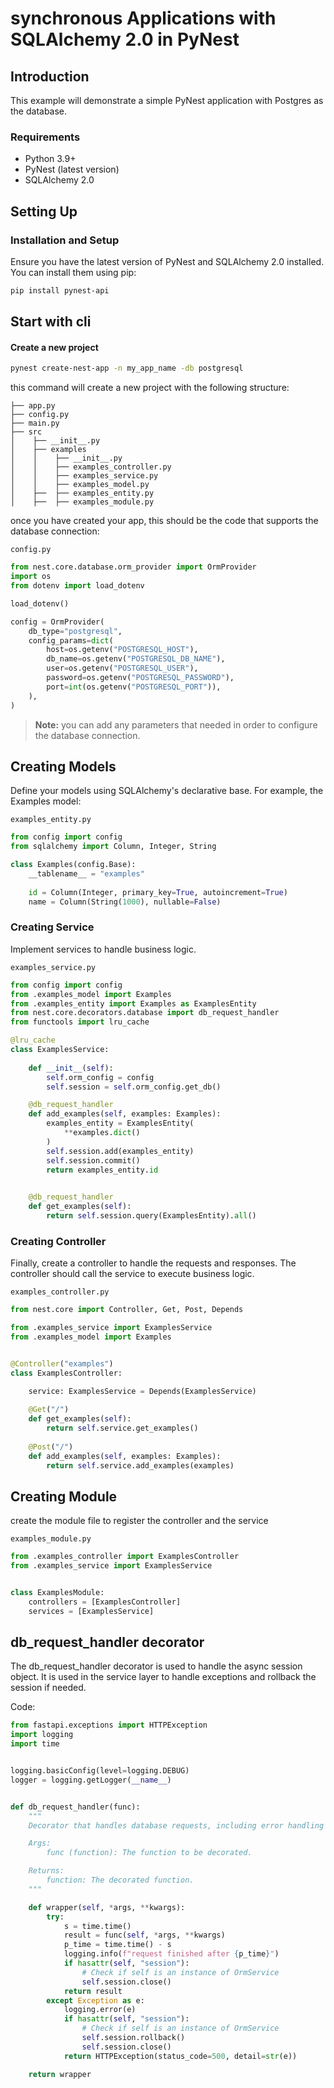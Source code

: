 # synchronous Applications with SQLAlchemy 2.0 in PyNest

## Introduction

This example will demonstrate a simple PyNest application with Postgres as the database.

### Requirements

- Python 3.9+
- PyNest (latest version)
- SQLAlchemy 2.0

## Setting Up

### Installation and Setup

Ensure you have the latest version of PyNest and SQLAlchemy 2.0 installed. You can install them using pip:

```bash
pip install pynest-api
```

## Start with cli

#### Create a new project

```bash
pynest create-nest-app -n my_app_name -db postgresql
```

this command will create a new project with the following structure:

```text
├── app.py
├── config.py
├── main.py
├── src
│    ├── __init__.py
│    ├── examples
│    │    ├── __init__.py
│    │    ├── examples_controller.py
│    │    ├── examples_service.py
│    │    ├── examples_model.py
│    ├──  ├── examples_entity.py
│    ├──  ├── examples_module.py
```

once you have created your app, this should be the code that supports the database connection:

`config.py`

```python
from nest.core.database.orm_provider import OrmProvider
import os
from dotenv import load_dotenv

load_dotenv()

config = OrmProvider(
    db_type="postgresql",
    config_params=dict(
        host=os.getenv("POSTGRESQL_HOST"),
        db_name=os.getenv("POSTGRESQL_DB_NAME"),
        user=os.getenv("POSTGRESQL_USER"),
        password=os.getenv("POSTGRESQL_PASSWORD"),
        port=int(os.getenv("POSTGRESQL_PORT")),
    ),
)
```

> **Note:** you can add any parameters that needed in order to configure the database connection.

## Creating Models
Define your models using SQLAlchemy's declarative base. For example, the Examples model:

`examples_entity.py`

```python
from config import config
from sqlalchemy import Column, Integer, String

class Examples(config.Base):
    __tablename__ = "examples"
    
    id = Column(Integer, primary_key=True, autoincrement=True)
    name = Column(String(1000), nullable=False)
```

### Creating Service
Implement services to handle business logic.

`examples_service.py`

```python
from config import config
from .examples_model import Examples
from .examples_entity import Examples as ExamplesEntity
from nest.core.decorators.database import db_request_handler
from functools import lru_cache

@lru_cache
class ExamplesService:
    
    def __init__(self):
        self.orm_config = config
        self.session = self.orm_config.get_db()

    @db_request_handler
    def add_examples(self, examples: Examples):
        examples_entity = ExamplesEntity(
            **examples.dict()
        )
        self.session.add(examples_entity)
        self.session.commit()
        return examples_entity.id
        

    @db_request_handler
    def get_examples(self):
        return self.session.query(ExamplesEntity).all()
```

### Creating Controller
Finally, create a controller to handle the requests and responses. The controller should call the service to execute business logic.

`examples_controller.py`

```python
from nest.core import Controller, Get, Post, Depends

from .examples_service import ExamplesService
from .examples_model import Examples


@Controller("examples")
class ExamplesController:

    service: ExamplesService = Depends(ExamplesService)
    
    @Get("/")
    def get_examples(self):
        return self.service.get_examples()
                
    @Post("/")
    def add_examples(self, examples: Examples):
        return self.service.add_examples(examples)
```

## Creating Module

create the module file to register the controller and the service

`examples_module.py`

```python
from .examples_controller import ExamplesController
from .examples_service import ExamplesService


class ExamplesModule:
    controllers = [ExamplesController]
    services = [ExamplesService]
```


## db_request_handler decorator

The db_request_handler decorator is used to handle the async session object. It is used in the service layer to handle exceptions and rollback the session if needed.

Code:
```python
from fastapi.exceptions import HTTPException
import logging
import time


logging.basicConfig(level=logging.DEBUG)
logger = logging.getLogger(__name__)


def db_request_handler(func):
    """
    Decorator that handles database requests, including error handling and session management.

    Args:
        func (function): The function to be decorated.

    Returns:
        function: The decorated function.
    """

    def wrapper(self, *args, **kwargs):
        try:
            s = time.time()
            result = func(self, *args, **kwargs)
            p_time = time.time() - s
            logging.info(f"request finished after {p_time}")
            if hasattr(self, "session"):
                # Check if self is an instance of OrmService
                self.session.close()
            return result
        except Exception as e:
            logging.error(e)
            if hasattr(self, "session"):
                # Check if self is an instance of OrmService
                self.session.rollback()
                self.session.close()
            return HTTPException(status_code=500, detail=str(e))

    return wrapper
```